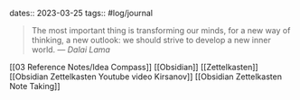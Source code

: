 dates:: 2023-03-25
tags:: #log/journal 

> The most important thing is transforming our minds, for a new way of thinking, a new outlook: we should strive to develop a new inner world.
> — <cite>Dalai Lama</cite>

[[03 Reference Notes/Idea Compass]]
[[Obsidian]]
[[Zettelkasten]]
[[Obsidian Zettelkasten Youtube video Kirsanov]]
[[Obsidian Zettelkasten Note Taking]]
